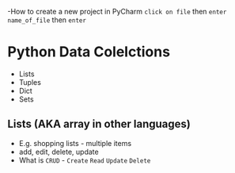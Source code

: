 -How to create a new project in PyCharm `click on file` then `enter name_of_file` then `enter`

# Python Data Colelctions
- Lists
- Tuples
- Dict
- Sets

## Lists (AKA array in other languages)
- E.g. shopping lists - multiple items
- add, edit, delete, update
- What is `CRUD` - `Create` `Read` `Update` `Delete`
